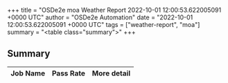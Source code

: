 +++
title = "OSDe2e moa Weather Report 2022-10-01 12:00:53.622005091 +0000 UTC"
author = "OSDe2e Automation"
date = "2022-10-01 12:00:53.622005091 +0000 UTC"
tags = ["weather-report", "moa"]
summary = "<table class=\"summary\"></table>"
+++
## Summary

| Job Name | Pass Rate | More detail |
|----------|-----------|-------------|





